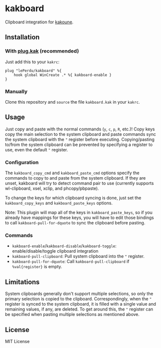 # kakboard

Clipboard integration for [kakoune](https://kakoune.org).


## Installation

### With [plug.kak](https://github.com/andreyorst/plug.kak) (recommended)

Just add this to your `kakrc`:
```
plug "lePerdu/kakboard" %{
    hook global WinCreate .* %{ kakboard-enable }
}
```

### Manually

Clone this repository and `source` the file `kakboard.kak` in your `kakrc`.


## Usage

Just copy and paste with the normal commands (`y`, `c`, `p`, `R`, etc.)! Copy
keys copy the main selection to the system clipboard and paste commands sync the
system clipboard with the `"` register before executing. Copying/pasting to/from
the system clipboard can be prevented by specifying a register to use, even the
default `"` register.

### Configuration

The `kakboard_copy_cmd` and `kakboard_paste_cmd` options specify the commands to
copy to and paste from the system clipboard. If they are unset, kakboard will
try to detect command pair to use (currently supports wl-clipboard, xsel, xclip,
and phcopy/pbpaste).

To change the keys for which clipboard syncing is done, just set the
`kakboard_copy_keys` and `kakboard_paste_keys` options.

Note: This plugin will map all of the keys in `kakboard_paste_keys`, so if you
already have mappings for these keys, you will have to edit those bindings to
call `kakboard-pull-for-dquote` to sync the clipboard before pasting.

### Commands

- `kakboard-enable`/`kakboard-disable`/`kakboard-toggle`: enable/disable/toggle
  clipboard integration
- `kakboard-pull-clipboard`: Pull system clipboard into the `"` register.
- `kakboard-pull-for-dquote`: Call `kakboard-pull-clipboard` if
  `%val{register}` is empty.


## Limitations

System clipboards generally don't support multiple selections, so only the
primary selection is copied to the clipboard. Correspondingly, when the `"`
register is synced to the system clipboard, it is filled with a single value
and remaining values, if any, are deleted. To get around this, the `"` register
can be specified when pasting multiple selections as mentioned above.


## License

MIT License
